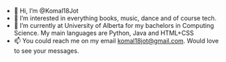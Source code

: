 - 👋 Hi, I’m @Komal18Jot
- 👀 I’m interested in everything books, music, dance and of course tech.
- 🌱 I’m currently at University of Alberta for my bachelors in Computing Science. My main languages are Python, Java and HTML+CSS
- 📫 You could reach me on my email komal18jot@gmail.com. Would love to see your messages.

<!---
Komal18Jot/Komal18Jot is a ✨ special ✨ repository because its `README.md` (this file) appears on your GitHub profile.
You can click the Preview link to take a look at your changes.
--->
